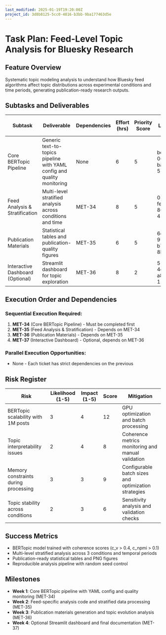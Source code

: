 ```yaml
---
last_modified: 2025-01-19T19:20:00Z
project_id: 3d8b8125-5cc0-4816-b3bb-9ba177463d5e
---
```


# Task Plan: Feed-Level Topic Analysis for Bluesky Research

## Feature Overview
Systematic topic modeling analysis to understand how Bluesky feed algorithms affect topic distributions across experimental conditions and time periods, generating publication-ready research outputs.

## Subtasks and Deliverables

| Subtask | Deliverable | Dependencies | Effort (hrs) | Priority Score | Linear Issue ID | Linear Issue Identifier | PR URL |
|---------|-------------|--------------|--------------|----------------|-----------------|-------------------------|---------|
| Core BERTopic Pipeline | Generic text-to-topics pipeline with YAML config and quality monitoring | None | 6 | 5 | bd926157-063b-48a5-ba33-574efd45fdff | MET-34 | TBD |
| Feed Analysis & Stratification | Multi-level stratified analysis across conditions and time | MET-34 | 8 | 5 | 05df403a-fefb-48e0-86d1-45b8e6df15d5 | MET-35 | TBD |
| Publication Materials | Statistical tables and publication-quality figures | MET-35 | 6 | 5 | 6c099013-973e-44ff-b766-8b428873d533 | MET-36 | TBD |
| Interactive Dashboard (Optional) | Streamlit dashboard for topic exploration | MET-36 | 8 | 2 | 51edaa17-4d87-4cef-a8cc-15cf49d1d07f | MET-37 | TBD |

## Execution Order and Dependencies

### Sequential Execution Required:
1. **MET-34** (Core BERTopic Pipeline) - Must be completed first
2. **MET-35** (Feed Analysis & Stratification) - Depends on MET-34
3. **MET-36** (Publication Materials) - Depends on MET-35  
4. **MET-37** (Interactive Dashboard) - Optional, depends on MET-36

### Parallel Execution Opportunities:
- None - Each ticket has strict dependencies on the previous

## Risk Register

| Risk | Likelihood (1-5) | Impact (1-5) | Score | Mitigation |
|------|------------------|--------------|-------|------------|
| BERTopic scalability with 1M posts | 3 | 4 | 12 | GPU optimization and batch processing |
| Topic interpretability issues | 2 | 4 | 8 | Coherence metrics monitoring and manual validation |
| Memory constraints during processing | 3 | 3 | 9 | Configurable batch sizes and optimization strategies |
| Topic stability across conditions | 2 | 3 | 6 | Sensitivity analysis and validation checks |

## Success Metrics
- BERTopic model trained with coherence scores (c_v > 0.4, c_npmi > 0.1)
- Multi-level stratified analysis across 3 conditions and temporal periods
- Publication-ready statistical tables and PNG figures
- Reproducible analysis pipeline with random seed control

## Milestones
- **Week 1**: Core BERTopic pipeline with YAML config and quality monitoring (MET-34)
- **Week 2**: Feed-specific analysis code and stratified data processing (MET-35)  
- **Week 3**: Publication materials generation and topic evolution analysis (MET-36)
- **Week 4**: Optional Streamlit dashboard and final documentation (MET-37)

